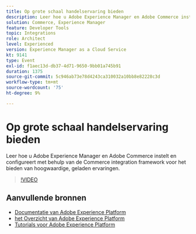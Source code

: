 ```yaml
---
title: Op grote schaal handelservaring bieden
description: Leer hoe u Adobe Experience Manager en Adobe Commerce instelt en configureert met behulp van de Commerce integration framework voor het bieden van hoogwaardige, geladen ervaringen.
solution: Commerce, Experience Manager
feature: Developer Tools
topic: Integrations
role: Architect
level: Experienced
version: Experience Manager as a Cloud Service
kt: 9141
type: Event
exl-id: f1aec13d-db37-4d71-9650-9bb01a745b91
duration: 1375
source-git-commit: 5c946ab73e78d4243ca310032a10bb8e82228c3d
workflow-type: tm+mt
source-wordcount: '75'
ht-degree: 9%

---
```


# Op grote schaal handelservaring bieden

Leer hoe u Adobe Experience Manager en Adobe Commerce instelt en configureert met behulp van de Commerce integration framework voor het bieden van hoogwaardige, geladen ervaringen.

>[!VIDEO](https://video.tv.adobe.com/v/337582/?quality=12&learn=on&hidetitle=true)

## Aanvullende bronnen

- [ Documentatie van Adobe Experience Platform ](https://experienceleague.adobe.com/docs/experience-platform.html)
- [ het Overzicht van Adobe Experience Platform ](https://experienceleague.adobe.com/docs/experience-platform/landing/home.html)
- [Tutorials voor Adobe Experience Platform](https://experienceleague.adobe.com/docs/platform-learn/tutorials/overview.html?lang=nl)
